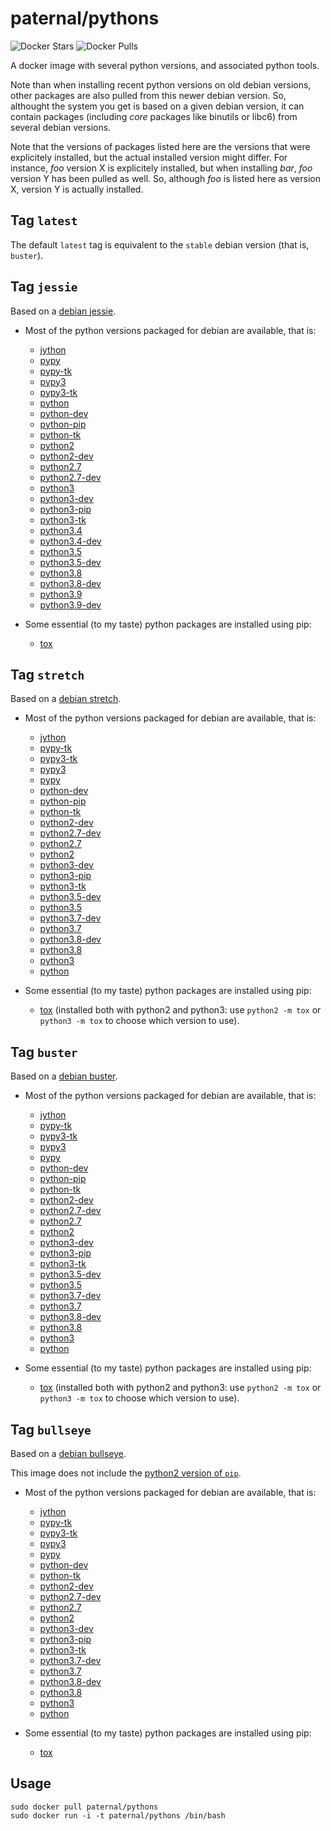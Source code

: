 paternal/pythons
================

![Docker Stars](https://badgen.net/docker/stars/paternal/pythons?icon=docker&label=stars)
![Docker Pulls](https://badgen.net/docker/pulls/paternal/pythons?icon=docker&label=pulls)

A docker image with several python versions, and associated python tools.

Note than when installing recent python versions on old debian versions, other packages are also pulled from this newer debian version. So, althought the system you get is based on a given debian version, it can contain packages (including *core* packages like binutils or libc6) from several debian versions.

Note that the versions of packages listed here are the versions that were explicitely installed, but the actual installed version might differ. For instance, *foo* version X is explicitely installed, but when installing *bar*, *foo* version Y has been pulled as well. So, although *foo* is listed here as version X, version Y is actually installed.

## Tag `latest`

The default `latest` tag is equivalent to the `stable` debian version (that is, `buster`).


## Tag `jessie`

Based on a [debian jessie](https://www.debian.org/releases/jessie/).

- Most of the python versions packaged for debian are available, that is:
    - [jython](https://packages.debian.org/jessie/jython)
    - [pypy](https://packages.debian.org/jessie/pypy)
    - [pypy-tk](https://packages.debian.org/jessie/pypy-tk)
    - [pypy3](https://packages.debian.org/buster/pypy3)
    - [pypy3-tk](https://packages.debian.org/buster/pypy3-tk)
    - [python](https://packages.debian.org/jessie/python)
    - [python-dev](https://packages.debian.org/jessie/python-dev)
    - [python-pip](https://packages.debian.org/jessie/python-pip)
    - [python-tk](https://packages.debian.org/jessie/python-tk)
    - [python2](https://packages.debian.org/buster/python2)
    - [python2-dev](https://packages.debian.org/buster/python2-dev)
    - [python2.7](https://packages.debian.org/jessie/python2.7)
    - [python2.7-dev](https://packages.debian.org/jessie/python2.7-dev)
    - [python3](https://packages.debian.org/jessie/python3)
    - [python3-dev](https://packages.debian.org/jessie/python3-dev)
    - [python3-pip](https://packages.debian.org/jessie/python3-pip)
    - [python3-tk](https://packages.debian.org/jessie/python3-tk)
    - [python3.4](https://packages.debian.org/jessie/python3.4)
    - [python3.4-dev](https://packages.debian.org/jessie/python3.4-dev)
    - [python3.5](https://packages.debian.org/stretch/python3.5)
    - [python3.5-dev](https://packages.debian.org/stretch/python3.5-dev)
    - [python3.8](https://packages.debian.org/bullseye/python3.8)
    - [python3.8-dev](https://packages.debian.org/bullseye/python3.8-dev)
    - [python3.9](https://packages.debian.org/sid/python3.9)
    - [python3.9-dev](https://packages.debian.org/sid/python3.9-dev)

- Some essential (to my taste) python packages are installed using pip:
    - [tox](https://pypi.python.org/pypi/tox)


## Tag `stretch`

Based on a [debian stretch](https://www.debian.org/releases/stretch/).

- Most of the python versions packaged for debian are available, that is:
    - [jython](https://packages.debian.org/stretch/jython)
    - [pypy-tk](https://packages.debian.org/stretch/pypy-tk)
    - [pypy3-tk](https://packages.debian.org/buster/pypy3-tk)
    - [pypy3](https://packages.debian.org/buster/pypy3)
    - [pypy](https://packages.debian.org/stretch/pypy)
    - [python-dev](https://packages.debian.org/stretch/python-dev)
    - [python-pip](https://packages.debian.org/stretch/python-pip)
    - [python-tk](https://packages.debian.org/stretch/python-tk)
    - [python2-dev](https://packages.debian.org/buster/python2-dev)
    - [python2.7-dev](https://packages.debian.org/stretch/python2.7-dev)
    - [python2.7](https://packages.debian.org/stretch/python2.7)
    - [python2](https://packages.debian.org/buster/python2)
    - [python3-dev](https://packages.debian.org/stretch/python3-dev)
    - [python3-pip](https://packages.debian.org/stretch/python3-pip)
    - [python3-tk](https://packages.debian.org/stretch/python3-tk)
    - [python3.5-dev](https://packages.debian.org/stretch/python3.5-dev)
    - [python3.5](https://packages.debian.org/stretch/python3.5)
    - [python3.7-dev](https://packages.debian.org/buster/python3.7-dev)
    - [python3.7](https://packages.debian.org/buster/python3.7)
    - [python3.8-dev](https://packages.debian.org/sid/python3.8-dev)
    - [python3.8](https://packages.debian.org/sid/python3.8)
    - [python3](https://packages.debian.org/stretch/python3)
    - [python](https://packages.debian.org/stretch/python)

- Some essential (to my taste) python packages are installed using pip:
    - [tox](https://pypi.python.org/pypi/tox) (installed both with python2 and python3: use `python2 -m tox` or `python3 -m tox` to choose which version to use).


## Tag `buster`

Based on a [debian buster](https://www.debian.org/releases/buster/).

- Most of the python versions packaged for debian are available, that is:
    - [jython](https://packages.debian.org/buster/jython)
    - [pypy-tk](https://packages.debian.org/buster/pypy-tk)
    - [pypy3-tk](https://packages.debian.org/buster/pypy3-tk)
    - [pypy3](https://packages.debian.org/buster/pypy3)
    - [pypy](https://packages.debian.org/buster/pypy)
    - [python-dev](https://packages.debian.org/buster/python-dev)
    - [python-pip](https://packages.debian.org/buster/python-pip)
    - [python-tk](https://packages.debian.org/buster/python-tk)
    - [python2-dev](https://packages.debian.org/buster/python2-dev)
    - [python2.7-dev](https://packages.debian.org/buster/python2.7-dev)
    - [python2.7](https://packages.debian.org/buster/python2.7)
    - [python2](https://packages.debian.org/buster/python2)
    - [python3-dev](https://packages.debian.org/buster/python3-dev)
    - [python3-pip](https://packages.debian.org/buster/python3-pip)
    - [python3-tk](https://packages.debian.org/buster/python3-tk)
    - [python3.5-dev](https://packages.debian.org/stretch/python3.5-dev)
    - [python3.5](https://packages.debian.org/stretch/python3.5)
    - [python3.7-dev](https://packages.debian.org/buster/python3.7-dev)
    - [python3.7](https://packages.debian.org/buster/python3.7)
    - [python3.8-dev](https://packages.debian.org/sid/python3.8-dev)
    - [python3.8](https://packages.debian.org/sid/python3.8)
    - [python3](https://packages.debian.org/buster/python3)
    - [python](https://packages.debian.org/buster/python)

- Some essential (to my taste) python packages are installed using pip:
    - [tox](https://pypi.python.org/pypi/tox) (installed both with python2 and python3: use `python2 -m tox` or `python3 -m tox` to choose which version to use).


## Tag `bullseye`

Based on a [debian bullseye](https://www.debian.org/releases/bullseye/).

This image does not include the [python2 version of `pip`](https://packages.debian.org/jessie/python-pip).

- Most of the python versions packaged for debian are available, that is:
    - [jython](https://packages.debian.org/bullseye/jython)
    - [pypy-tk](https://packages.debian.org/bullseye/pypy-tk)
    - [pypy3-tk](https://packages.debian.org/bullseye/pypy3-tk)
    - [pypy3](https://packages.debian.org/bullseye/pypy3)
    - [pypy](https://packages.debian.org/bullseye/pypy)
    - [python-dev](https://packages.debian.org/bullseye/python-dev)
    - [python-tk](https://packages.debian.org/bullseye/python-tk)
    - [python2-dev](https://packages.debian.org/bullseye/python2-dev)
    - [python2.7-dev](https://packages.debian.org/bullseye/python2.7-dev)
    - [python2.7](https://packages.debian.org/bullseye/python2.7)
    - [python2](https://packages.debian.org/bullseye/python2)
    - [python3-dev](https://packages.debian.org/bullseye/python3-dev)
    - [python3-pip](https://packages.debian.org/bullseye/python3-pip)
    - [python3-tk](https://packages.debian.org/bullseye/python3-tk)
    - [python3.7-dev](https://packages.debian.org/bullseye/python3.7-dev)
    - [python3.7](https://packages.debian.org/bullseye/python3.7)
    - [python3.8-dev](https://packages.debian.org/sid/python3.8-dev)
    - [python3.8](https://packages.debian.org/sid/python3.8)
    - [python3](https://packages.debian.org/bullseye/python3)
    - [python](https://packages.debian.org/bullseye/python)

- Some essential (to my taste) python packages are installed using pip:
    - [tox](https://pypi.python.org/pypi/tox)


## Usage

    sudo docker pull paternal/pythons
    sudo docker run -i -t paternal/pythons /bin/bash
